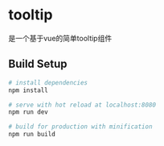 # tooltip
是一个基于vue的简单tooltip组件
## Build Setup

``` bash
# install dependencies
npm install

# serve with hot reload at localhost:8080
npm run dev

# build for production with minification
npm run build
```